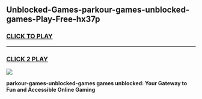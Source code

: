 
## Unblocked-Games-parkour-games-unblocked-games-Play-Free-hx37p
<h3>
<a href="https://premium76.site?title=parkour-games-unblocked-games&ref=18A">CLICK TO PLAY</a></h3>
<hr>

<h3>
<a href="https://premium76.site?title=parkour-games-unblocked-games&ref=18A">CLICK 2 PLAY</a>
  
</h3>

<a href="https://premium76.site?title=parkour-games-unblocked-games&ref=18A"><img src="https://clearcache.store/games.png"></a>


**parkour-games-unblocked-games games unblocked: Your Gateway to Fun and Accessible Online Gaming**
